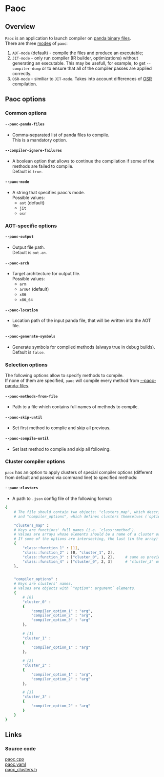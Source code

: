 # Paoc
## Overview
  `Paoc` is an application to launch compiler on [panda binary files](../../docs/file_format.md).  
  There are three [modes](#--paoc-mode) of `paoc`:
  1. `AOT-mode` (default) - compile the files and produce an executable;
  2. `JIT-mode` - only run compiler (IR builder, optimizations) without generating an executable. This may be usefull, for example, to get `--compiler-dump` or to ensure that all of the compiler passes are applied correctly.
  3. `OSR-mode` - similiar to `JIT-mode`. Takes into account differences of [OSR](../../docs/on-stack-replacement.md#Compilation) compilation.

## Paoc options

### Common options

#### `--paoc-panda-files`

- Comma-separated list of panda files to compile.  
  This is a mandatory option.

#### `--compiler-ignore-failures`

- A boolean option that allows to continue the compilation if some of the methods are failed to compile.  
Default is `true`.

#### `--paoc-mode`

- A string that specifies paoc's mode.  
Possible values:
  - `aot` (default)
  - `jit`
  - `osr`

### AOT-specific options

#### `--paoc-output`

- Output file path.  
Default is `out.an`.

#### `--paoc-arch`

- Target architecture for output file.  
Possible values:
  - `arm`
  - `arm64` (default)
  - `x86`
  - `x86_64`

#### `--paoc-location`

- Location path of the input panda file, that will be written into the AOT file.

#### `--paoc-generate-symbols`

- Generate symbols for compiled methods (always true in debug builds).  
Default is `false`.

### Selection options

The following options allow to specify methods to compile.  
If none of them are specified, `paoc` will compile every method from [--paoc-panda-files](#`--paoc-panda-files`).

#### `--paoc-methods-from-file`

- Path to a file which contains full names of methods to compile.  

#### `--paoc-skip-until`

- Set first method to complie and skip all previous.

#### `--paoc-compile-until`

- Set last method to complie and skip all following.

### Cluster compiler options

`paoc` has an option to apply clusters of special compiler options (different from default and passed via command line) to specified methods:

#### `--paoc-clusters`

- A path to `.json` config file of the following format:

```bash
{
    # The file should contain two objects: "clusters_map", which describes `function-clusters` relations,
    # and "compiler_options", which defines clusters themselves (`option:argument` pairs).

    "clusters_map" :
    # Keys are functions' full names (i.e. `class::method`).
    # Values are arrays whose elements should be a name of a cluster or it's index (starting from 0).
    # If some of the options are intersecting, the last (in the array) would be applied.
    {
        "class::function_1" : [1],
        "class::function_2" : [0, "cluster_1", 2],
        "class::function_3" : ["cluster_0", 1, 2],     # same as previous
        "class::function_4" : ["cluster_0", 2, 3]      # "cluster_3" overlaps "cluster_2" by "compiler_option_2".
    },


    "compiler_options" :
    # Keys are clusters' names.
    # Values are objects with `"option": argument` elements.
    {
        # [0]
        "cluster_0" :
        {
            "compiler_option_1" : "arg",
            "compiler_option_2" : "arg",
            "compiler_option_3" : "arg"
        },
        
        # [1]
        "cluster_1" :
        {
            "compiler_option_1" : "arg"
        },
        
        # [2]
        "cluster_2" :
        {
            "compiler_option_1" : "arg",
            "compiler_option_2" : "arg"
        },

        # [3]
        "cluster_3" :
        {
            "compiler_option_2" : "arg"
        }
    }
}
```

## Links

### Source code

[paoc.cpp](../tools/paoc/paoc.cpp)  
[paoc.yaml](../tools/paoc/paoc.yaml)  
[paoc_clusters.h](../tools/paoc/paoc_clusters.h)  
